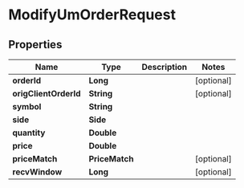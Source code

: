 

# ModifyUmOrderRequest


## Properties

| Name | Type | Description | Notes |
|------------ | ------------- | ------------- | -------------|
|**orderId** | **Long** |  |  [optional] |
|**origClientOrderId** | **String** |  |  [optional] |
|**symbol** | **String** |  |  |
|**side** | **Side** |  |  |
|**quantity** | **Double** |  |  |
|**price** | **Double** |  |  |
|**priceMatch** | **PriceMatch** |  |  [optional] |
|**recvWindow** | **Long** |  |  [optional] |



